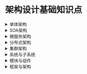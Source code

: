 


# 架构设计基础知识点

<details>
<summary>单体架构</summary>
  
* [单体架构,SOA架构,微服务架构,分布式架构,集群架构](https://www.jianshu.com/p/92ca0bfbd52f)

</details>  

<details>
<summary>SOA架构</summary>
  
* [单体架构,SOA架构,微服务架构,分布式架构,集群架构](https://www.jianshu.com/p/92ca0bfbd52f)

</details>  

<details>
<summary>微服务架构</summary>
  
* [单体架构,SOA架构,微服务架构,分布式架构,集群架构](https://www.jianshu.com/p/92ca0bfbd52f)

</details>  

<details>
<summary>分布式架构</summary>
  
* [单体架构,SOA架构,微服务架构,分布式架构,集群架构](https://www.jianshu.com/p/92ca0bfbd52f)

</details>  

<details>
<summary>集群架构</summary>
  
* [单体架构,SOA架构,微服务架构,分布式架构,集群架构](https://www.jianshu.com/p/92ca0bfbd52f)

</details>  

<details>
<summary>系统与子系统</summary>
  


</details>  

<details>
<summary>模块与组件</summary>
  


</details>  

<details>
<summary>框架与架构</summary>
  


</details>  
